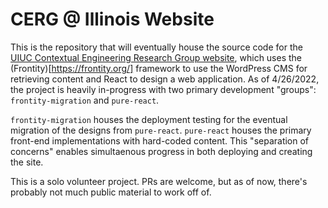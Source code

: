 # CERG @ Illinois Website

This is the repository that will eventually house the source code for the [UIUC Contextual Engineering Research Group website](https://contextual.engineering.illinois.edu/), which uses the (Frontity)[https://frontity.org/] framework to use the WordPress CMS for retrieving content and React to design a web application. As of 4/26/2022, the project is heavily in-progress with two primary development "groups": `frontity-migration` and `pure-react`.

`frontity-migration` houses the deployment testing for the eventual migration of the designs from `pure-react`. `pure-react` houses the primary front-end implementations with hard-coded content. This "separation of concerns" enables simultaenous progress in both deploying and creating the site. 

This is a solo volunteer project. PRs are welcome, but as of now, there's probably not much public material to work off of.

